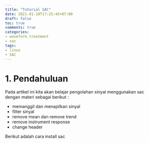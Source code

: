 ```yaml
---
title: "Tutorial SAC"
date: 2021-01-10T17:25:45+07:00
draft: false
toc: true
comments: true
categories:
- waveform_treatment
- sac
tags:
- linux
- SAC
---
```

 # 1. Pendahuluan
 
 Pada artikel ini kita akan belajar pengolahan sinyal menggunakan sac dengan materi sebagai berikut :
 
 - memanggil dan menapilkan sinyal
 - filter sinyal
 - remove mean dan remove trend
 - remove instrument response
 - change header
 
 
 Berikut adalah cara install sac
 
 
